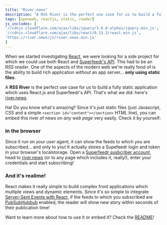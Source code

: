 ```yaml
---
title: "River.news"
description: "A RSS River is the perfect use case for us to build a fully static application which uses React.js and Superfeedr's API. That's what we did: here's http://river.news."
tags: [openweb, reactjs, static, reader]
js_includes: [
'//cdnjs.cloudflare.com/ajax/libs/jquery/3.0.0-alpha1/jquery.min.js',
'//cdnjs.cloudflare.com/ajax/libs/react/0.13.3/react.min.js',
'https://river.news/js/river.news.min.js'
]
---
```


When we started investigating [React](https://facebook.github.io/react/), we were looking for a side project for which we could use both React and [Superfeedr's API](http://push.superfeedr.com/). This had to be an *RSS reader*. One of the aspects of the modern web we're really fond of is the ability to build rich application *without* an app server... **only using static files**.

A **RSS River** is the perfect use case for us to build a fully static application which uses React.js and Superfeedr's API. That's what we did: here's [river.news](https://river.news/).

Ha! Do you know what's amazing? Since it's just static files (just Javascript, CSS and a simple `<section id="content"></section>` HTML line), you can embed this river of news on *any web page* very easily. Check it by yourself:

<style>
.img-responsive {
	max-width: 100%;, height: auto; display: block;
}
</style>

<section id="content"></section>

### In the browser

Since it run on *your user agent*, it can show the feeds to which *you* are subscribed... and only to you! It actually stores a Supefeedr login and token in your browser's localstorage. Open a [Superfeedr susbcriber account](https://superfeedr.com/subscriber/), head to [river.news](https://river.news/) (or to any page which includes it, really!), enter your credentials and start subscribing!

### And it's realime!

React makes it really simple to build complex front applications which multiple views and dynamic elements. Since it's so simple to integrate [Server-Sent Events with React](/react-server-sent-events/), if the feeds to which you subscribed are [PubSubHubbub](https://en.wikipedia.org/wiki/PubSubHubbub) enabled, the reader will show new story within seconds of their publication time!

Want to learn more about how to use it or embed it? Check the [README](https://github.com/superfeedr/river.news/blob/master/README.markdown)!




